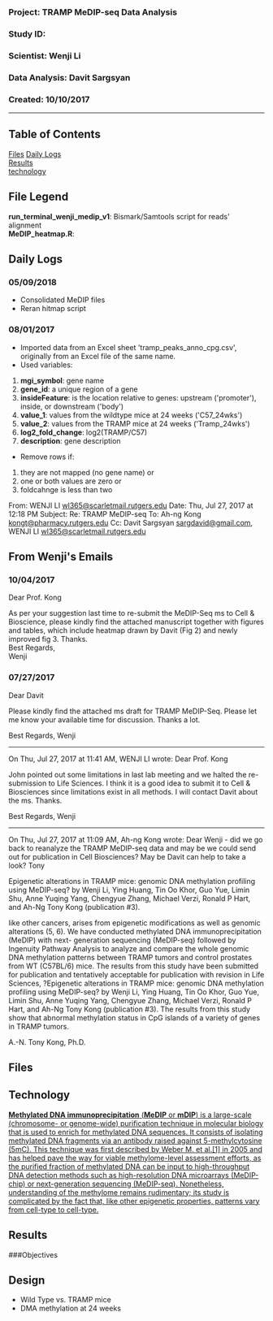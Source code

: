 ### Project: TRAMP MeDIP-seq Data Analysis 
### Study ID: 
### Scientist: Wenji Li
### Data Analysis: Davit Sargsyan
### Created: 10/10/2017 

---

## Table of Contents
[Files](#files)
[Daily Logs](#logs)  
[Results](#results)   
[technology](#tech)   

## File Legend<a name="logs"></a>
**run_terminal_wenji_medip_v1**: Bismark/Samtools script for reads' alignment    
**MeDIP_heatmap.R**: 

## Daily Logs<a name="logs"></a>
### 05/09/2018
* Consolidated MeDIP files    
* Reran hitmap script

### 08/01/2017
* Imported data from an Excel sheet 'tramp_peaks_anno_cpg.csv', originally from an Excel file of the same name.    
* Used variables:    
1. **mgi_symbol**: gene name   
2. **gene_id**: a unique region of a gene    
3. **insideFeature**: is the location relative to genes: upstream ('promoter'), inside, or downstream ('body')    
4. **value_1**: values from the wildtype mice at 24 weeks ('C57_24wks')    
5. **value_2**: values from the TRAMP mice at 24 weeks ('Tramp_24wks') 
6. **log2_fold_change**: log2(TRAMP/C57)    
7. **description**: gene description

* Remove rows if:   
1. they are not mapped (no gene name) or    
2. one or both values are zero or    
3. foldcahnge is less than two    

From: WENJI LI <wl365@scarletmail.rutgers.edu>
Date: Thu, Jul 27, 2017 at 12:18 PM
Subject: Re: TRAMP MeDIP-seq
To: Ah-ng Kong <kongt@pharmacy.rutgers.edu>
Cc: Davit Sargsyan <sargdavid@gmail.com>, WENJI LI <wl365@scarletmail.rutgers.edu>

## From Wenji's Emails
### 10/04/2017
Dear Prof. Kong    

As per your suggestion last time to re-submit the MeDIP-Seq ms to Cell & Bioscience, please kindly find the attached manuscript together with figures and tables, which include heatmap drawn by Davit (Fig 2) and newly improved fig 3. Thanks.   
Best Regards,   
Wenji    

### 07/27/2017
Dear Davit

Please kindly find the attached ms draft for TRAMP MeDIP-Seq. Please let me know your available time for discussion. Thanks a lot.

Best Regards,
Wenji 

---

On Thu, Jul 27, 2017 at 11:41 AM, WENJI LI wrote:
Dear Prof. Kong

John pointed out some limitations in last lab meeting and we halted the re-submission to Life Sciences. I think it is a good idea to submit it to Cell & Biosciences since limitations exist in all methods. I will contact Davit about the ms. Thanks.

Best Regards,
Wenji

---

On Thu, Jul 27, 2017 at 11:09 AM, Ah-ng Kong wrote:
Dear Wenji - did we go back to reanalyze the TRAMP MeDIP-seq data and may be we could send out for publication in Cell Biosciences? May be Davit can help to take a look? Tony

Epigenetic alterations in TRAMP mice: genomic DNA methylation profiling using MeDIP-seq? by Wenji Li, Ying Huang, Tin Oo Khor, Guo Yue, Limin Shu, Anne Yuqing Yang, Chengyue Zhang, Michael Verzi, Ronald P Hart, and Ah-Ng Tony Kong (publication #3).

like other cancers, arises from epigenetic modifications as well as genomic alterations (5, 6). We have conducted methylated DNA immunoprecipitation (MeDIP) with next- generation sequencing (MeDIP-seq) followed by Ingenuity Pathway Analysis to analyze and compare the whole genomic DNA methylation patterns between TRAMP tumors and control prostates from WT (C57BL/6) mice. The results from this study have been submitted for publication and tentatively acceptable for publication with revision in Life Sciences, ?Epigenetic alterations in TRAMP mice: genomic DNA methylation profiling using MeDIP-seq? by Wenji Li, Ying Huang, Tin Oo Khor, Guo Yue, Limin Shu, Anne Yuqing Yang, Chengyue Zhang, Michael Verzi, Ronald P Hart, and Ah-Ng Tony Kong (publication #3). The results from this study show that abnormal methylation status in CpG islands of a variety of genes in TRAMP tumors.

A.-N. Tony Kong, Ph.D.

## Files<a name="files"></a>

## Technology<a name="tech"></a>
[**Methylated DNA immunoprecipitation** (**MeDIP** or **mDIP**) is a large-scale (chromosome- or genome-wide) purification technique in molecular biology that is used to enrich for methylated DNA sequences. It consists of isolating methylated DNA fragments via an antibody raised against 5-methylcytosine (5mC). This technique was first described by Weber M. et al.[1] in 2005 and has helped pave the way for viable methylome-level assessment efforts, as the purified fraction of methylated DNA can be input to high-throughput DNA detection methods such as high-resolution DNA microarrays (MeDIP-chip) or next-generation sequencing (MeDIP-seq). Nonetheless, understanding of the methylome remains rudimentary; its study is complicated by the fact that, like other epigenetic properties, patterns vary from cell-type to cell-type.](https://en.wikipedia.org/wiki/Methylated_DNA_immunoprecipitation)

## Results <a name="results"></a>

###Objectives

## Design
* Wild Type vs. TRAMP mice    
* DMA methylation at 24 weeks    